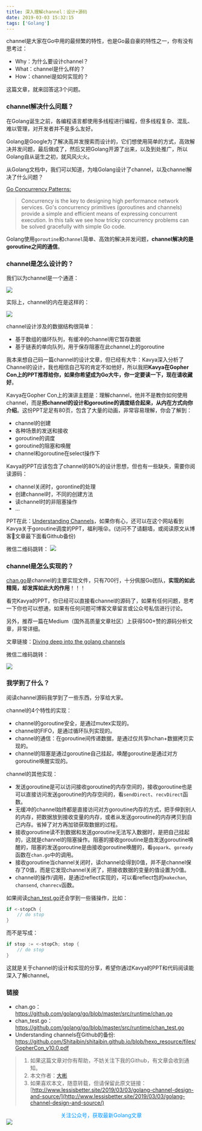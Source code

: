 ```yaml
---
title: 深入理解channel：设计+源码
date: 2019-03-03 15:32:15
tags: ['Golang']
---
```


channel是大家在Go中用的最频繁的特性，也是Go最自豪的特性之一，你有没有思考过：
- Why：为什么要设计channel？
- What：channel是什么样的？
- How：channel是如何实现的？

这篇文章，就来回答这3个问题。

### channel解决什么问题？


在Golang诞生之前，各编程语言都使用多线程进行编程，但多线程复杂、混乱、难以管理，对开发者并不是多么友好。

Golang是Google为了解决高并发搜索而设计的，它们想使用简单的方式，高效解决并发问题，最后做成了，然后又把Golang开源了出来，以及到处推广，所以Golang自从诞生之初，就风风火火。

从Golang文档中，我们可以知道，为啥Golang设计了channel，以及channel解决了什么问题？

[Go Concurrency Patterns:](https://golang.org/doc/#go_concurrency_patterns)
> Concurrency is the key to designing high performance network services. Go's concurrency primitives (goroutines and channels) provide a simple and efficient means of expressing concurrent execution. In this talk we see how tricky concurrency problems can be solved gracefully with simple Go code.

Golang使用`goroutine`和`channel`简单、高效的解决并发问题，**channel解决的是goroutine之间的通信**。



### channel是怎么设计的？

我们以为channel是一个通道：

![](http://img.lessisbetter.site/2019-03-pipeline.jpeg)

实际上，channel的内在是这样的：

![](http://img.lessisbetter.site/2019-03-channel_design.png)

channel设计涉及的数据结构很简单：
- 基于数组的循环队列，有缓冲的channel用它暂存数据
- 基于链表的单向队列，用于保存阻塞在此channel上的goroutine

我本来想自己码一篇channel的设计文章，但已经有大牛：Kavya深入分析了Channel的设计，我也相信自己写的肯定不如他好，所以我把**Kavya在Gopher Con上的PPT推荐给你，如果你希望成为Go大牛，你一定要读一下，现在请收藏好**。

Kavya在Gopher Con上的演讲主题是：理解channel，他并不是教你如何使用channel，而是**把channel的设计和goroutine的调度结合起来，从内在方式向你介绍**。这份PPT足足有80页，包含了大量的动画，非常容易理解，你会了解到：
- channel的创建
- 各种场景的发送和接收
- goroutine的调度
- goroutine的阻塞和唤醒
- channel和goroutine在select操作下

Kavya的PPT应该包含了channel的80%的设计思想，但也有一些缺失，需要你阅读源码：
- channel关闭时，gorontine的处理
- 创建channel时，不同的创建方法
- 读channel时的非阻塞操作
- ...

PPT在此：[Understanding Channels](https://speakerdeck.com/kavya719/understanding-channels)，如果你有心，还可以在这个网站看到Kavya关于goroutine调度的PPT，福利哦😝。(访问不了请翻墙，或阅读原文从博客文章最下面看Github备份)

微信二维码跳转：
![](http://img.lessisbetter.site/2019-03-channel_design_qrcode.png)


### channel是怎么实现的？

[chan.go](https://github.com/golang/go/blob/master/src/runtime/chan.go)是channel的主要实现文件，只有700行，十分佩服Go团队，**实现的如此精简，却发挥如此大的作用**！！！

看完Kavya的PPT，你已经可以直接看channel的源码了，如果有任何问题，思考一下你也可以想通，如果有任何问题可博客文章留言或公众号私信进行讨论。

另外，推荐一篇在Medium（国外高质量文章社区）上获得500+赞的源码分析文章，非常详细。

文章链接：[Diving deep into the golang channels](https://codeburst.io/diving-deep-into-the-golang-channels-549fd4ed21a8)

微信二维码跳转：

![](http://img.lessisbetter.site/2019-03-channel_source_qrcode.png)

### 我学到了什么？

阅读channel源码我学到了一些东西，分享给大家。

channel的4个特性的实现：
- channel的goroutine安全，是通过mutex实现的。
- channel的FIFO，是通过循环队列实现的。
- channel的通信：在goroutine间传递数据，是通过仅共享hchan+数据拷贝实现的。
- channel的阻塞是通过goroutine自己挂起，唤醒goroutine是通过对方goroutine唤醒实现的。


channel的其他实现：
- 发送goroutine是可以访问接收goroutine的内存空间的，接收goroutine也是可以直接访问发送goroutine的内存空间的，看`sendDirect`、`recvDirect`函数。
- 无缓冲的channel始终都是直接访问对方goroutine内存的方式，把手伸到别人的内存，把数据放到接收变量的内存，或者从发送goroutine的内存拷贝到自己内存。省掉了对方再加锁获取数据的过程。
- 接收goroutine读不到数据和发送goroutine无法写入数据时，是把自己挂起的，这就是channel的阻塞操作。阻塞的接收goroutine是由发送goroutine唤醒的，阻塞的发送goroutine是由接收goroutine唤醒的，看`gopark`、`goready`函数在`chan.go`中的调用。
- 接收goroutine当channel关闭时，读channel会得到0值，并不是channel保存了0值，而是它发现channel关闭了，把接收数据的变量的值设置为0值。
- channel的操作/调用，是通过reflect实现的，可以看reflect包的`makechan`, `chansend`, `chanrecv`函数。


如果阅读[chan_test.go](https://github.com/golang/go/blob/master/src/runtime/chan_test.go)还会学到一些骚操作，比如：

```go
if <-stopCh {
    // do stop
}
```

而不是写成：
```go
if stop := <-stopCh; stop {
    // do stop
}
```

这就是关于channel的设计和实现的分享，希望你通过Kavya的PPT和代码阅读能深入了解channel。

### 链接


- chan.go：https://github.com/golang/go/blob/master/src/runtime/chan.go
- chan_test.go：https://github.com/golang/go/blob/master/src/runtime/chan_test.go
- Understanding channels在Github的备份: https://github.com/Shitaibin/shitaibin.github.io/blob/hexo_resource/files/GopherCon_v10.0.pdf


> 1. 如果这篇文章对你有帮助，不妨关注下我的Github，有文章会收到通知。
> 2. 本文作者：[大彬](http://lessisbetter.site/about/)
> 3. 如果喜欢本文，随意转载，但请保留此原文链接：[http://www.lessisbetter.site/2019/03/03/golang-channel-design-and-source/](http://www.lessisbetter.site/2019/03/03/golang-channel-design-and-source/)


<div style="color:#0096FF; text-align:center">关注公众号，获取最新Golang文章</div>
<img src="http://img.lessisbetter.site/2019-01-article_qrcode.jpg" style="border:0"  align=center />